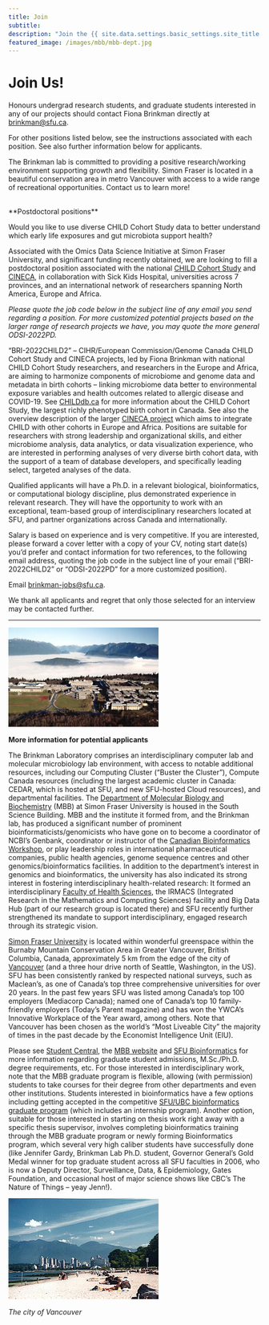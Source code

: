 ```yaml
---
title: Join
subtitle:
description: "Join the {{ site.data.settings.basic_settings.site_title }}."
featured_image: /images/mbb/mbb-dept.jpg
---
```


# Join Us!

Honours undergrad research students, and graduate students interested in any of our projects should contact Fiona Brinkman directly at [brinkman@sfu.ca](mailto:brinkman@sfu.ca).

For other positions listed below, see the instructions associated with each position. See also further information below for applicants.

The Brinkman lab is committed to providing a positive research/working environment supporting growth and flexibility. Simon Fraser is located in a beautiful conservation area in metro Vancouver with access to a wide range of recreational opportunities. Contact us to learn more!

<br>
**Postdoctoral positions**

Would you like to use diverse CHILD Cohort Study data to better understand which early life exposures and gut microbiota support health?

Associated with the Omics Data Science Initiative at Simon Fraser University, and significant funding recently obtained, we are looking to fill a postdoctoral position associated with the national [CHILD Cohort Study](https://childstudy.ca/) and [CINECA](https://www.cineca-project.eu/), in collaboration with Sick Kids Hospital, universities across 7 provinces, and an international network of researchers spanning North America, Europe and Africa.

*Please quote the job code below in the subject line of any email you send regarding a position. For more customized potential projects based on the larger range of research projects we have, you may quote the more general ODSI-2022PD.*

“BRI-2022CHILD2” – CIHR/European Commission/Genome Canada CHILD Cohort Study and CINECA projects, led by Fiona Brinkman with national CHILD Cohort Study researchers, and researchers in the Europe and Africa, are aiming to harmonize components of microbiome and genome data and metadata in birth cohorts – linking microbiome data better to environmental exposure variables and health outcomes related to allergic disease and COVID-19. See [CHILDdb.ca](http://childdb.ca/) for more information about the CHILD Cohort Study, the largest richly phenotyped birth cohort in Canada. See also the overview description of the larger [CINECA project](https://www.sfu.ca/sfunews/stories/2019/01/access-to-human-big-data-to-accelerate-research-and-improve-pati.html) which aims to integrate CHILD with other cohorts in Europe and Africa. Positions are suitable for researchers with strong leadership and organizational skills, and either microbiome analysis, data analytics, or data visualization experience, who are interested in performing analyses of very diverse birth cohort data, with the support of a team of database developers, and specifically leading select, targeted analyses of the data.

Qualified applicants will have a Ph.D. in a relevant biological, bioinformatics, or computational biology discipline, plus demonstrated experience in relevant research. They will have the opportunity to work with an exceptional, team-based group of interdisciplinary researchers located at SFU, and partner organizations across Canada and internationally.

Salary is based on experience and is very competitive. If you are interested, please forward a cover letter with a copy of your CV, noting start date(s) you’d prefer and contact information for two references, to the following email address, quoting the job code in the subject line of your email (“BRI-2022CHILD2” or “ODSI-2022PD” for a more customized position).

Email [brinkman-jobs@sfu.ca](mailto:brinkman-jobs@sfu.ca).

We thank all applicants and regret that only those selected for an interview may be contacted further.

---

![](/images/scenery/aerial.jpg)

**More information for potential applicants**

The Brinkman Laboratory comprises an interdisciplinary computer lab and molecular microbiology lab environment, with access to notable additional resources, including our Computing Cluster (“Buster the Cluster”), Compute Canada resources (including the largest academic cluster in Canada: CEDAR, which is hosted at SFU, and new SFU-hosted Cloud resources), and departmental facilities. The [Department of Molecular Biology and Biochemistry](http://www.sfu.ca/mbb/) (MBB) at Simon Fraser University is housed in the South Science Building. MBB and the institute it formed from, and the Brinkman lab, has produced a significant number of prominent bioinformaticists/genomicists who have gone on to become a coordinator of NCBI’s Genbank, coordinator or instructor of the [Canadian Bioinformatics Workshop](http://www.bioinformatics.ca/), or play leadership roles in international pharmaceutical companies, public health agencies, genome sequence centres and other genomics/bioinformatics facilities. In addition to the department’s interest in genomics and bioinformatics, the university has also indicated its strong interest in fostering interdisciplinary health-related research: It formed an interdisciplinary [Faculty of Health Sciences](http://www.fhs.sfu.ca/), the IRMACS (Integrated Research in the Mathematics and Computing Sciences) facility and Big Data Hub (part of our research group is located there) and SFU recently further strengthened its mandate to support interdisciplinary, engaged research through its strategic vision.

[Simon Fraser University](http://www.sfu.ca/) is located within wonderful greenspace within the Burnaby Mountain Conservation Area in Greater Vancouver, British Columbia, Canada, approximately 5 km from the edge of the city of [Vancouver](http://en.wikipedia.org/wiki/Vancouver) (and a three hour drive north of Seattle, Washington, in the US). SFU has been consistently ranked by respected national surveys, such as Maclean’s, as one of Canada’s top three comprehensive universities for over 20 years. In the past few years SFU was listed among Canada’s top 100 employers (Mediacorp Canada); named one of Canada’s top 10 family-friendly employers (Today’s Parent magazine) and has won the YWCA’s Innovative Workplace of the Year award, among others. Note that Vancouver has been chosen as the world’s “Most Liveable City” the majority of times in the past decade by the Economist Intelligence Unit (EIU).

Please see [Student Central](http://www.sfu.ca/studentcentral/), the [MBB website](http://www.sfu.ca/mbb.html) and [SFU Bioinformatics](http://www.sfu.ca/bioinformatics.html) for more information regarding graduate student admissions, M.Sc./Ph.D. degree requirements, etc. For those interested in interdisciplinary work, note that the MBB graduate program is flexible, allowing (with permission) students to take courses for their degree from other departments and even other institutions. Students interested in bioinformatics have a few options including getting accepted in the competitive [SFU/UBC bioinformatics graduate program](http://bcbioinformaticsgrad.ca/) (which includes an internship program). Another option, suitable for those interested in starting on thesis work right away with a specific thesis supervisor, involves completing bioinformatics training through the MBB graduate program or newly forming Bioinformatics program, which several very high caliber students have successfully done (like Jennifer Gardy, Brinkman Lab Ph.D. student, Governor General’s Gold Medal winner for top graduate student across all SFU faculties in 2006, who is now a Deputy Director, Surveillance, Data, & Epidemiology, Gates Foundation, and occasional host of major science shows like CBC’s The Nature of Things – yeay Jenn!).

![](/images/scenery/vancouver.jpg)

*The city of Vancouver*
